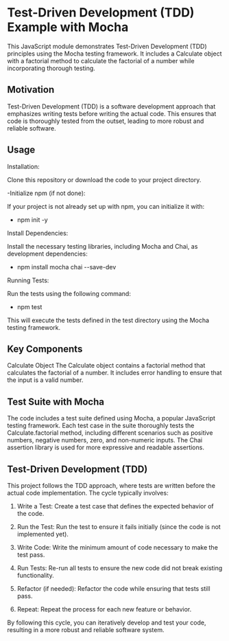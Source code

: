 # Test-Driven Development (TDD) Example with Mocha

This JavaScript module demonstrates Test-Driven Development (TDD) principles using the Mocha testing framework. It includes a Calculate object with a factorial method to calculate the factorial of a number while incorporating thorough testing.

## Motivation

Test-Driven Development (TDD) is a software development approach that emphasizes writing tests before writing the actual code. This ensures that code is thoroughly tested from the outset, leading to more robust and reliable software.

## Usage

Installation:

Clone this repository or download the code to your project directory.

-Initialize npm (if not done):

If your project is not already set up with npm, you can initialize it with:

- npm init -y

Install Dependencies:

Install the necessary testing libraries, including Mocha and Chai, as development dependencies:

- npm install mocha chai --save-dev

Running Tests:

Run the tests using the following command:

- npm test

This will execute the tests defined in the test directory using the Mocha testing framework.

## Key Components

Calculate Object
The Calculate object contains a factorial method that calculates the factorial of a number.
It includes error handling to ensure that the input is a valid number.

## Test Suite with Mocha

The code includes a test suite defined using Mocha, a popular JavaScript testing framework.
Each test case in the suite thoroughly tests the Calculate.factorial method, including different scenarios such as positive numbers, negative numbers, zero, and non-numeric inputs.
The Chai assertion library is used for more expressive and readable assertions.

## Test-Driven Development (TDD)

This project follows the TDD approach, where tests are written before the actual code implementation. The cycle typically involves:

1. Write a Test: Create a test case that defines the expected behavior of the code.

2. Run the Test: Run the test to ensure it fails initially (since the code is not implemented yet).

3. Write Code: Write the minimum amount of code necessary to make the test pass.

4. Run Tests: Re-run all tests to ensure the new code did not break existing functionality.

5. Refactor (if needed): Refactor the code while ensuring that tests still pass.

6. Repeat: Repeat the process for each new feature or behavior.

By following this cycle, you can iteratively develop and test your code, resulting in a more robust and reliable software system.
